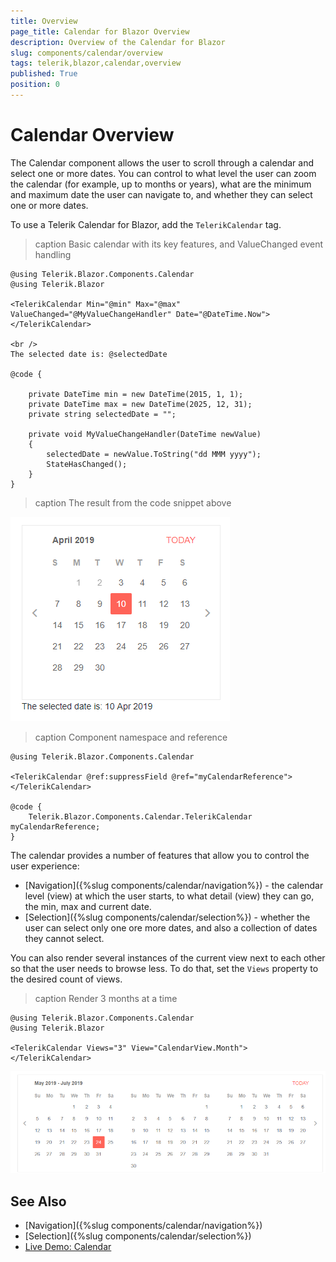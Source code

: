 ```yaml
---
title: Overview
page_title: Calendar for Blazor Overview
description: Overview of the Calendar for Blazor
slug: components/calendar/overview
tags: telerik,blazor,calendar,overview
published: True
position: 0
---
```


# Calendar Overview

The Calendar component allows the user to scroll through a calendar and select one or more dates. You can control to what level the user can zoom the calendar (for example, up to months or years), what are the minimum and maximum date the user can navigate to, and whether they can select one or more dates.

To use a Telerik Calendar for Blazor, add the `TelerikCalendar` tag.

>caption Basic calendar with its key features, and ValueChanged event handling

````CSHTML
@using Telerik.Blazor.Components.Calendar
@using Telerik.Blazor

<TelerikCalendar Min="@min" Max="@max" ValueChanged="@MyValueChangeHandler" Date="@DateTime.Now">
</TelerikCalendar>

<br />
The selected date is: @selectedDate

@code {

    private DateTime min = new DateTime(2015, 1, 1);
    private DateTime max = new DateTime(2025, 12, 31);
    private string selectedDate = "";

    private void MyValueChangeHandler(DateTime newValue)
    {
        selectedDate = newValue.ToString("dd MMM yyyy");
        StateHasChanged();
    }
}

````

>caption The result from the code snippet above

![](images/basic-calendar.png)

>caption Component namespace and reference

````CSHTML
@using Telerik.Blazor.Components.Calendar

<TelerikCalendar @ref:suppressField @ref="myCalendarReference">
</TelerikCalendar>

@code {
	Telerik.Blazor.Components.Calendar.TelerikCalendar myCalendarReference;
}
````
The calendar provides a number of features that allow you to control the user experience:

* [Navigation]({%slug components/calendar/navigation%}) - the calendar level (view) at which the user starts, to what detail (view) they can go, the min, max and current date.
* [Selection]({%slug components/calendar/selection%}) - whether the user can select only one ore more dates, and also a collection of dates they cannot select.

You can also render several instances of the current view next to each other so that the user needs to browse less. To do that, set the `Views` property to the desired count of views.

>caption Render 3 months at a time

````CSHTML
@using Telerik.Blazor.Components.Calendar
@using Telerik.Blazor

<TelerikCalendar Views="3" View="CalendarView.Month">
</TelerikCalendar>
````

![](images/calendar-multiple-views.png)

## See Also

  * [Navigation]({%slug components/calendar/navigation%})
  * [Selection]({%slug components/calendar/selection%})
  * [Live Demo: Calendar](https://demos.telerik.com/blazor-ui/calendar/index)
